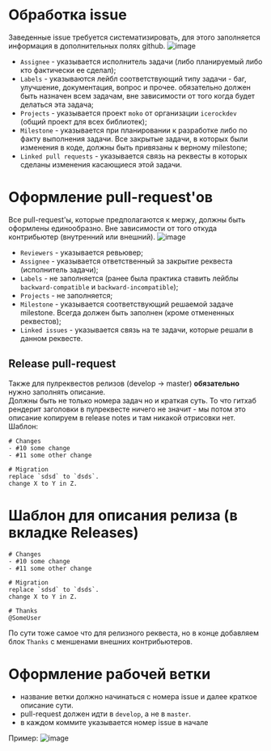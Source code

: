 # Обработка issue
Заведенные issue требуется систематизировать, для этого заполняется информация в дополнительных полях github.
![image](https://user-images.githubusercontent.com/5010169/123955360-b6046400-d9d3-11eb-958c-82d38c378daf.png)
- `Assignee` - указывается исполнитель задачи (либо планируемый либо кто фактически ее сделал);
- `Labels` - указываются лейбл соответствующий типу задачи - баг, улучшение, документация, вопрос и прочее. обязательно должен быть назначен всем задачам, вне зависимости от того когда будет делаться эта задача;
- `Projects` - указывается проект `moko` от организации `icerockdev` (общий проект для всех библиотек);
- `Milestone` - указывается при планировании к разработке либо по факту выполнения задачи. Все закрытые задачи, в которых были изменения в коде, должны быть привязаны к верному milestone;
- `Linked pull requests` - указывается связь на реквесты в которых сделаны изменения касающиеся этой задачи.

# Оформление pull-request'ов
Все pull-request'ы, которые предполагаются к мержу, должны быть оформлены единообразно. Вне зависимости от того откуда контрибьютер (внутренний или внешний). 
![image](https://user-images.githubusercontent.com/5010169/123956154-8efa6200-d9d4-11eb-9fe0-432e9d297a58.png)
- `Reviewers` - указывается ревьювер;
- `Assignee` - указывается ответственный за закрытие реквеста (исполнитель задачи);
- `Labels` - не заполняется (ранее была практика ставить лейблы `backward-compatible` и `backward-incompatible`);
- `Projects` - не заполняется;
- `Milestone` - указывается соответствующий решаемой задаче milestone. Всегда должен быть заполнен (кроме отмененных реквестов);
- `Linked issues` - указывается связь на те задачи, которые решали в данном реквесте.

## Release pull-request
Также для пулреквестов релизов (develop -> master) **обязательно** нужно заполнять описание.  
Должны быть не только номера задач но и краткая суть. То что гитхаб рендерит заголовки в пулреквесте ничего не значит - мы потом это описание копируем в release notes и там никакой отрисовки нет.
Шаблон:
```
# Changes
- #10 some change
- #11 some other change

# Migration
replace `sdsd` to `dsds`.
change X to Y in Z.
```

# Шаблон для описания релиза (в вкладке Releases)
```
# Changes
- #10 some change
- #11 some other change

# Migration
replace `sdsd` to `dsds`.
change X to Y in Z.

# Thanks
@SomeUser
```
По сути тоже самое что для релизного реквеста, но в конце добавляем блок `Thanks` с меншенами внешних контрибьютеров.

# Оформление рабочей ветки
- название ветки должно начинаться с номера issue и далее краткое описание сути.
- pull-request должен идти в `develop`, а не в `master`.
- в каждом коммите указывается номер issue в начале

Пример:
![image](https://github.com/icerockdev/moko/assets/5010169/189335e6-177e-44c9-8ebe-e4b14d1fe6b5)
